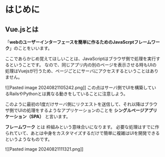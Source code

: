 # はじめに
## Vue.jsとは
「__webのユーザーインターフェースを簡単に作るためのJavaScrptフレームワーク__」のことをいいます。

ここであらかじめ覚えてほしいことは、JavaScriptはブラウザ側で処理を実行するということです。
なので、同じアプリ内の別のページを表示させる時もUIの処理はVuejsが行うため、ページごとにサーバにアクセスするということはありません。

![[Pasted image 20240821105242.png]]
この点はサーバ側でUIを構築しているRailsやPythonとは異なる動きをしていることに注意しよう。

このように最初の1度だけサーバ側にリクエストを送信して、それ以降はブラウザ側でUIの処理をするようなアプリケーションのことを __シングルページアプリケーション（SPA）__ と言います。

__フレームワーク__ とは
枠組みという意味合いになります。
必要な処理はすでに作られていて、あとは中身をカスタマイズするだけで簡単に複雑はUIを開発できるというようなものです。

![[Pasted image 20240821111321.png]]

